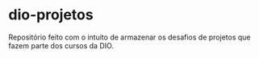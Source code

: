 # dio-projetos
Repositório feito com o intuito de armazenar os desafios de projetos que fazem parte dos cursos da DIO.
